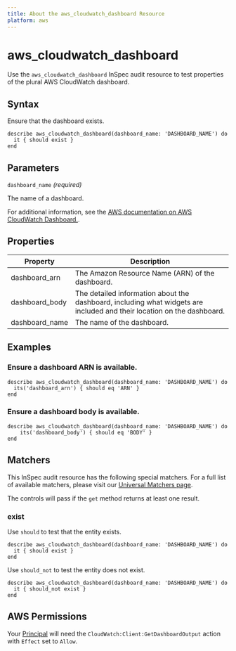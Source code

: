 ```yaml
---
title: About the aws_cloudwatch_dashboard Resource
platform: aws
---
```


# aws_cloudwatch_dashboard

Use the `aws_cloudwatch_dashboard` InSpec audit resource to test properties of the plural AWS CloudWatch dashboard.

## Syntax

Ensure that the dashboard exists.

    describe aws_cloudwatch_dashboard(dashboard_name: 'DASHBOARD_NAME') do
      it { should exist }
    end

## Parameters

`dashboard_name` _(required)_

The name of a dashboard.

For additional information, see the [AWS documentation on AWS CloudWatch Dashboard.](https://docs.aws.amazon.com/AWSCloudFormation/latest/UserGuide/aws-resource-cloudwatch-dashboard.html).

## Properties

| Property | Description |
| --- | --- |
| dashboard_arn | The Amazon Resource Name (ARN) of the dashboard. |
| dashboard_body | The detailed information about the dashboard, including what widgets are included and their location on the dashboard.|
| dashboard_name | The name of the dashboard. |
## Examples

### Ensure a dashboard ARN is available.

    describe aws_cloudwatch_dashboard(dashboard_name: 'DASHBOARD_NAME') do
      its('dashboard_arn') { should eq 'ARN' }
    end

### Ensure a dashboard body is available.

    describe aws_cloudwatch_dashboard(dashboard_name: 'DASHBOARD_NAME') do
        its('dashboard_body') { should eq 'BODY' }
    end

## Matchers

This InSpec audit resource has the following special matchers. For a full list of available matchers, please visit our [Universal Matchers page](https://www.inspec.io/docs/reference/matchers/).

The controls will pass if the `get` method returns at least one result.

### exist

Use `should` to test that the entity exists.

    describe aws_cloudwatch_dashboard(dashboard_name: 'DASHBOARD_NAME') do
      it { should exist }
    end

Use `should_not` to test the entity does not exist.

    describe aws_cloudwatch_dashboard(dashboard_name: 'DASHBOARD_NAME') do
      it { should_not exist }
    end

## AWS Permissions

Your [Principal](https://docs.aws.amazon.com/IAM/latest/UserGuide/intro-structure.html#intro-structure-principal) will need the `CloudWatch:Client:GetDashboardOutput` action with `Effect` set to `Allow`.
